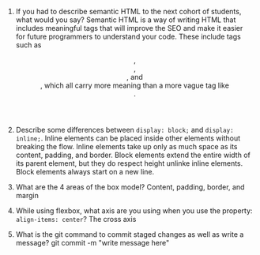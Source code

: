 1. If you had to describe semantic HTML to the next cohort of students, what would you say?
Semantic HTML is a way of writing HTML that includes meaningful tags that will improve the SEO and make it easier for future programmers to understand your code. These include tags such as <header>, <footer>, <nav>, and <section>, which all carry more meaning than a more vague tag like <div>.

2. Describe some differences between ```display: block;``` and ```display: inline;```.
Inline elements can be placed inside other elements without breaking the flow. Inline elements take up only as much space as its content, padding, and border. Block elements extend the entire width of its parent element, but they do respect height unlinke inline elements. Block elements always start on a new line. 

3. What are the 4 areas of the box model?
Content, padding, border, and margin

4. While using flexbox, what axis are you using when you use the property: ```align-items: center```?
The cross axis

5. What is the git command to commit staged changes as well as write a message? 
git commit -m "write message here" 